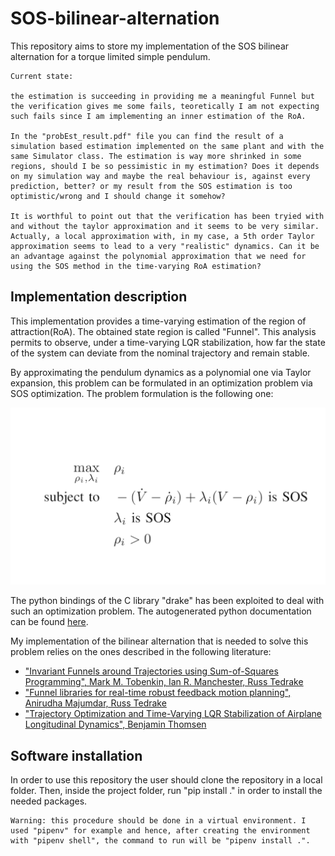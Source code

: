 # SOS-bilinear-alternation
This repository aims to store my implementation of the SOS bilinear alternation for a torque limited simple pendulum. 

    Current state: 

    the estimation is succeeding in providing me a meaningful Funnel but the verification gives me some fails, teoretically I am not expecting such fails since I am implementing an inner estimation of the RoA.

    In the "probEst_result.pdf" file you can find the result of a simulation based estimation implemented on the same plant and with the same Simulator class. The estimation is way more shrinked in some regions, should I be so pessimistic in my estimation? Does it depends on my simulation way and maybe the real behaviour is, against every prediction, better? or my result from the SOS estimation is too optimistic/wrong and I should change it somehow? 

    It is worthful to point out that the verification has been tryied with and without the taylor approximation and it seems to be very similar. Actually, a local approximation with, in my case, a 5th order Taylor approximation seems to lead to a very "realistic" dynamics. Can it be an advantage against the polynomial approximation that we need for using the SOS method in the time-varying RoA estimation?

## Implementation description #
This implementation provides a time-varying estimation of the region of attraction(RoA). The obtained state region is called "Funnel". This analysis permits to observe, under a time-varying LQR stabilization, how far the state of the system can deviate from the nominal trajectory and remain stable. 

By approximating the pendulum dynamics as a polynomial one via Taylor expansion, this problem can be formulated in an optimization problem via SOS optimization. The problem formulation is the following one:

<img src="utilities/optProblem.png">

The python bindings of the C library "drake" has been exploited to deal with such an optimization problem. The autogenerated python documentation can be found [here](https://drake.mit.edu/pydrake/pydrake.all.html).

My implementation of the bilinear alternation that is needed to solve this problem relies on the ones described in the following literature:
    
- ["Invariant Funnels around Trajectories using Sum-of-Squares Programming", Mark M. Tobenkin, Ian R. Manchester, Russ Tedrake](https://doi.org/10.48550/arXiv.1010.3013)
- ["Funnel libraries for real-time robust feedback motion planning", Anirudha Majumdar, Russ Tedrake](https://doi.org/10.1177/0278364917712421)
- ["Trajectory Optimization and Time-Varying LQR Stabilization of Airplane Longitudinal Dynamics", Benjamin Thomsen](https://github.com/benthomsen/mit-6832-project/blob/master/bthomsen-6832-report.pdf)

## Software installation #
In order to use this repository the user should clone the repository in a local folder. Then, inside the project folder, run "pip install ." in order to install the needed packages.

```
Warning: this procedure should be done in a virtual environment. I used "pipenv" for example and hence, after creating the environment with "pipenv shell", the command to run will be "pipenv install .".
```